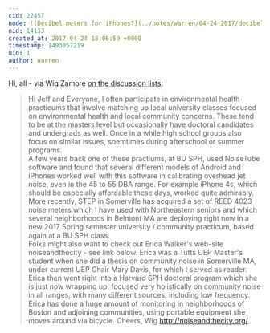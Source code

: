 ```yaml
---
cid: 22457
node: ![Decibel meters for iPhones?](../notes/warren/04-24-2017/decibel-meters-for-iphones)
nid: 14133
created_at: 2017-04-24 18:06:59 +0000
timestamp: 1493057219
uid: 1
author: warren
---
```


Hi, all - via Wig Zamore [on the discussion lists](https://groups.google.com/forum/#!topic/publiclaboratory/i1HWyyHzXfY):

> Hi Jeff and Everyone,
> I often participate in environmental health practicums that involve matching up local university classes focused on environmental health and local community concerns.  These tend to be at the masters level but occasionally have doctoral candidates and undergrads as well.  Once in a while high school groups also focus on similar issues, soemtimes during afterschool or summer programs.  
> A few years back one of these practiums, at BU SPH, used NoiseTube software and found that several different models of Android and iPhones worked well with this software in calibrating overhead jet noise, even in the 45 to 55 DBA range.  For example iPhone 4s, which should be especially affordable these days, worked quite admirably.  
> More recently, STEP in Somerville has acquired a set of REED 4023 noise meters which I have used with Northeastern seniors and which several neighborhoods in Belmont MA are deploying right now in a new 2017 Spring semester university / community practicum, based again at a BU SPH class.  
> Folks might also want to check out Erica Walker's web-site noiseandthecity - see link below.  Erica was a Tufts UEP Master's student when she did a thesis on community noise in Somerville MA, under current UEP Chair Mary Davis, for which I served as reader.  
> Erica then went right into a Harvard SPH doctoral program which she is just now wrapping up, focused very holistically on community noise in all ranges, with many different sources, including low frequency. Erica has done a huge amount of monitoring in neighborhoods of Boston and adjoining communities, using portable equipment she moves around via bicycle.
> Cheers, Wig
> http://noiseandthecity.org/

